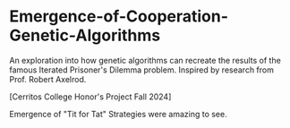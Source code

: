 # Emergence-of-Cooperation-Genetic-Algorithms
An exploration into how genetic algorithms can recreate the results of the famous Iterated Prisoner's Dilemma problem.
Inspired by research from Prof. Robert Axelrod.

[Cerritos College Honor's Project Fall 2024]

 Emergence of "Tit for Tat" Strategies were amazing to see.
